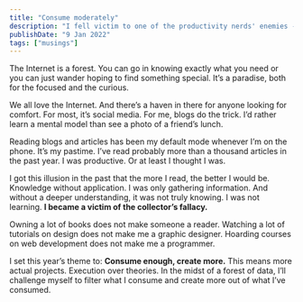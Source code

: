 ```yaml
---
title: "Consume moderately"
description: "I fell victim to one of the productivity nerds' enemies - the collector's fallacy."
publishDate: "9 Jan 2022"
tags: ["musings"]
---
```


The Internet is a forest. You can go in knowing exactly what you need or you can just wander hoping to find something special. It’s a paradise, both for the focused and the curious.

We all love the Internet. And there’s a haven in there for anyone looking for comfort. For most, it’s social media. For me, blogs do the trick. I’d rather learn a mental model than see a photo of a friend’s lunch.

Reading blogs and articles has been my default mode whenever I’m on the phone. It’s my pastime. I’ve read probably more than a thousand articles in the past year. I was productive. Or at least I thought I was.

I got this illusion in the past that the more I read, the better I would be. Knowledge without application. I was only gathering information. And without a deeper understanding, it was not truly knowing. I was not learning. **I became a victim of the collector’s fallacy.**

Owning a lot of books does not make someone a reader. Watching a lot of tutorials on design does not make me a graphic designer. Hoarding courses on web development does not make me a programmer.

I set this year’s theme to: **Consume enough, create more.** This means more actual projects. Execution over theories. In the midst of a forest of data, I’ll challenge myself to filter what I consume and create more out of what I’ve consumed.
